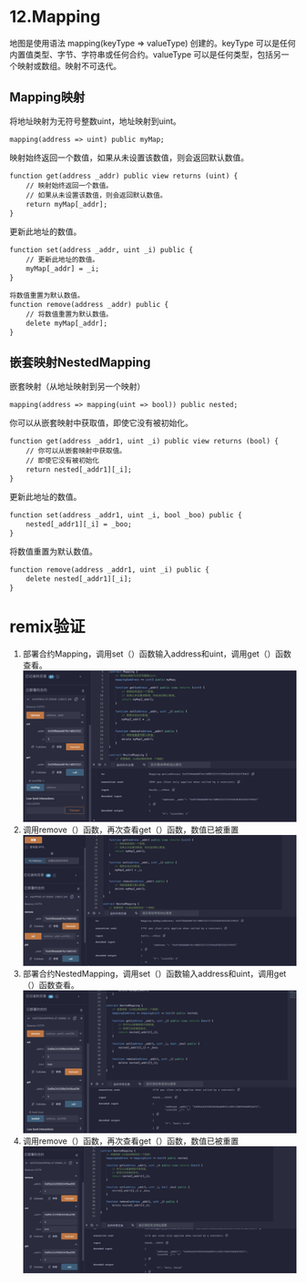 # 12.Mapping
地图是使用语法 mapping(keyType => valueType) 创建的。keyType 可以是任何内置值类型、字节、字符串或任何合约。valueType 可以是任何类型，包括另一个映射或数组。映射不可迭代。
## Mapping映射
将地址映射为无符号整数uint，地址映射到uint。
```solidity
mapping(address => uint) public myMap;
```
映射始终返回一个数值，如果从未设置该数值，则会返回默认数值。
```solidity
function get(address _addr) public view returns (uint) {
    // 映射始终返回一个数值。
    // 如果从未设置该数值，则会返回默认数值。
    return myMap[_addr];
}
```
更新此地址的数值。
```solidity
function set(address _addr, uint _i) public {
    // 更新此地址的数值。
    myMap[_addr] = _i;
}
```
```solidity
将数值重置为默认数值。
function remove(address _addr) public {
    // 将数值重置为默认数值。
    delete myMap[_addr];
}
```
## 嵌套映射NestedMapping
嵌套映射（从地址映射到另一个映射）
```solidity
mapping(address => mapping(uint => bool)) public nested;
```
你可以从嵌套映射中获取值，即使它没有被初始化。
```solidity
function get(address _addr1, uint _i) public view returns (bool) {
    // 你可以从嵌套映射中获取值。
    // 即使它没有被初始化
    return nested[_addr1][_i];
}
```
更新此地址的数值。
```solidity
function set(address _addr1, uint _i, bool _boo) public {
    nested[_addr1][_i] = _boo;
}
```
将数值重置为默认数值。
```solidity
function remove(address _addr1, uint _i) public {
    delete nested[_addr1][_i];
}
```
# remix验证
1. 部署合约Mapping，调用set（）函数输入address和uint，调用get（）函数查看。
![12-1.png](./img/12-1.png)
2. 调用remove（）函数，再次查看get（）函数，数值已被重置
![12-2.png](./img/12-2.png)
3. 部署合约NestedMapping，调用set（）函数输入address和uint，调用get（）函数查看。
![12-3.png](./img/12-3.png)
4. 调用remove（）函数，再次查看get（）函数，数值已被重置
![12-4.png](./img/12-4.png)
